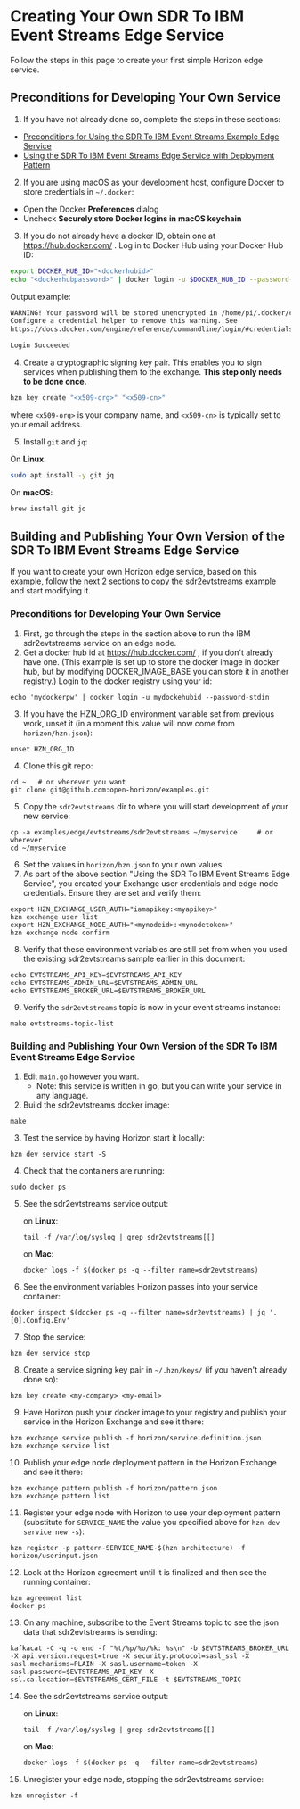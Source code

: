 # Creating Your Own SDR To IBM Event Streams Edge Service

Follow the steps in this page to create your first simple Horizon edge service.

## Preconditions for Developing Your Own Service

1. If you have not already done so, complete the steps in these sections:

  - [Preconditions for Using the SDR To IBM Event Streams Example Edge Service](README.md#preconditions)
  - [Using the SDR To IBM Event Streams Edge Service with Deployment Pattern](README.md#using-sdr2evtstreams-pattern)

2. If you are using macOS as your development host, configure Docker to store credentials in `~/.docker`:

  - Open the Docker **Preferences** dialog
  - Uncheck **Securely store Docker logins in macOS keychain**

3. If you do not already have a docker ID, obtain one at https://hub.docker.com/ . Log in to Docker Hub using your Docker Hub ID:

  ```bash
  export DOCKER_HUB_ID="<dockerhubid>"
  echo "<dockerhubpassword>" | docker login -u $DOCKER_HUB_ID --password-stdin
  ```

  Output example:

  ```bash
  WARNING! Your password will be stored unencrypted in /home/pi/.docker/config.json.
  Configure a credential helper to remove this warning. See
  https://docs.docker.com/engine/reference/commandline/login/#credentials-store

  Login Succeeded
  ```

4. Create a cryptographic signing key pair. This enables you to sign services when publishing them to the exchange. **This step only needs to be done once.**

  ```bash
  hzn key create "<x509-org>" "<x509-cn>"
  ```

  where `<x509-org>` is your company name, and `<x509-cn>` is typically set to your email address.

5. Install `git` and `jq`:

  On **Linux**:

  ```bash
  sudo apt install -y git jq
  ```

  On **macOS**:

  ```bash
  brew install git jq
  ```


## <a id=building-your-own-sdr2evtstreams-pattern></a> Building and Publishing Your Own Version of the SDR To IBM Event Streams Edge Service

If you want to create your own Horizon edge service, based on this example, follow the next 2 sections to copy the sdr2evtstreams example and start modifying it.

### Preconditions for Developing Your Own Service

1. First, go through the steps in the section above to run the IBM sdr2evtstreams service on an edge node.
2. Get a docker hub id at https://hub.docker.com/ , if you don't already have one. (This example is set up to store the docker image in docker hub, but by modifying DOCKER_IMAGE_BASE you can store it in another registry.) Login to the docker registry using your id:
```
echo 'mydockerpw' | docker login -u mydockehubid --password-stdin
```
3. If you have the HZN_ORG_ID environment variable set from previous work, unset it (in a moment this value will now come from `horizon/hzn.json`):
```
unset HZN_ORG_ID
```
4. Clone this git repo:
```
cd ~   # or wherever you want
git clone git@github.com:open-horizon/examples.git
```
5. Copy the `sdr2evtstreams` dir to where you will start development of your new service:
```
cp -a examples/edge/evtstreams/sdr2evtstreams ~/myservice     # or wherever
cd ~/myservice
```
6. Set the values in `horizon/hzn.json` to your own values.
7. As part of the above section "Using the SDR To IBM Event Streams Edge Service", you created your Exchange user credentials and edge node credentials. Ensure they are set and verify them:
```
export HZN_EXCHANGE_USER_AUTH="iamapikey:<myapikey>"
hzn exchange user list
export HZN_EXCHANGE_NODE_AUTH="<mynodeid>:<mynodetoken>"
hzn exchange node confirm
```
8. Verify that these environment variables are still set from when you used the existing sdr2evtstreams sample earlier in this document:
```
echo EVTSTREAMS_API_KEY=$EVTSTREAMS_API_KEY
echo EVTSTREAMS_ADMIN_URL=$EVTSTREAMS_ADMIN_URL
echo EVTSTREAMS_BROKER_URL=$EVTSTREAMS_BROKER_URL
```
9. Verify the `sdr2evtstreams` topic is now in your event streams instance:
```
make evtstreams-topic-list
```

### Building and Publishing Your Own Version of the SDR To IBM Event Streams Edge Service

1. Edit `main.go` however you want.
    - Note: this service is written in go, but you can write your service in any language.
2. Build the sdr2evtstreams docker image:
```
make
```
3. Test the service by having Horizon start it locally:
```
hzn dev service start -S
```
4. Check that the containers are running:
```
sudo docker ps
```

5. See the sdr2evtstreams service output:

	on **Linux**:
	```
	tail -f /var/log/syslog | grep sdr2evtstreams[[]
	```

	on **Mac**:
	```
	docker logs -f $(docker ps -q --filter name=sdr2evtstreams)
	```

6. See the environment variables Horizon passes into your service container:
```
docker inspect $(docker ps -q --filter name=sdr2evtstreams) | jq '.[0].Config.Env'
```
7. Stop the service:
```
hzn dev service stop
```
8. Create a service signing key pair in `~/.hzn/keys/` (if you haven't already done so):
```
hzn key create <my-company> <my-email>
```
9. Have Horizon push your docker image to your registry and publish your service in the Horizon Exchange and see it there:
```
hzn exchange service publish -f horizon/service.definition.json
hzn exchange service list
```
10. Publish your edge node deployment pattern in the Horizon Exchange and see it there:
```
hzn exchange pattern publish -f horizon/pattern.json
hzn exchange pattern list
```
11. Register your edge node with Horizon to use your deployment pattern (substitute for `SERVICE_NAME` the value you specified above for `hzn dev service new -s`):
```
hzn register -p pattern-SERVICE_NAME-$(hzn architecture) -f horizon/userinput.json
```
12. Look at the Horizon agreement until it is finalized and then see the running container:
```
hzn agreement list
docker ps
```
13. On any machine, subscribe to the Event Streams topic to see the json data that sdr2evtstreams is sending:
```
kafkacat -C -q -o end -f "%t/%p/%o/%k: %s\n" -b $EVTSTREAMS_BROKER_URL -X api.version.request=true -X security.protocol=sasl_ssl -X sasl.mechanisms=PLAIN -X sasl.username=token -X sasl.password=$EVTSTREAMS_API_KEY -X ssl.ca.location=$EVTSTREAMS_CERT_FILE -t $EVTSTREAMS_TOPIC
```

14. See the sdr2evtstreams service output:

	on **Linux**:
	```
	tail -f /var/log/syslog | grep sdr2evtstreams[[]
	```

	on **Mac**:
	```
	docker logs -f $(docker ps -q --filter name=sdr2evtstreams)
	``` 

15. Unregister your edge node, stopping the sdr2evtstreams service:
```
hzn unregister -f
```
